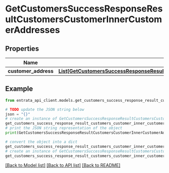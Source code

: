 # GetCustomersSuccessResponseResultCustomersCustomerInnerCustomerAddresses


## Properties

Name | Type | Description | Notes
------------ | ------------- | ------------- | -------------
**customer_address** | [**List[GetCustomersSuccessResponseResultCustomersCustomerInnerCustomerAddressesCustomerAddressInner]**](GetCustomersSuccessResponseResultCustomersCustomerInnerCustomerAddressesCustomerAddressInner.md) |  | 

## Example

```python
from entrata_api_client.models.get_customers_success_response_result_customers_customer_inner_customer_addresses import GetCustomersSuccessResponseResultCustomersCustomerInnerCustomerAddresses

# TODO update the JSON string below
json = "{}"
# create an instance of GetCustomersSuccessResponseResultCustomersCustomerInnerCustomerAddresses from a JSON string
get_customers_success_response_result_customers_customer_inner_customer_addresses_instance = GetCustomersSuccessResponseResultCustomersCustomerInnerCustomerAddresses.from_json(json)
# print the JSON string representation of the object
print(GetCustomersSuccessResponseResultCustomersCustomerInnerCustomerAddresses.to_json())

# convert the object into a dict
get_customers_success_response_result_customers_customer_inner_customer_addresses_dict = get_customers_success_response_result_customers_customer_inner_customer_addresses_instance.to_dict()
# create an instance of GetCustomersSuccessResponseResultCustomersCustomerInnerCustomerAddresses from a dict
get_customers_success_response_result_customers_customer_inner_customer_addresses_from_dict = GetCustomersSuccessResponseResultCustomersCustomerInnerCustomerAddresses.from_dict(get_customers_success_response_result_customers_customer_inner_customer_addresses_dict)
```
[[Back to Model list]](../README.md#documentation-for-models) [[Back to API list]](../README.md#documentation-for-api-endpoints) [[Back to README]](../README.md)


